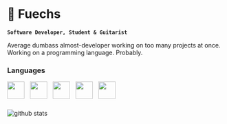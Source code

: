 # 🐾 Fuechs

**`Software Developer, Student & Guitarist`**

Average dumbass almost-developer working on too many projects at once.
Working on a programming language. Probably.

### Languages

<img align="left" width="40px" style="padding-right:10px;" src="https://cdn.jsdelivr.net/gh/devicons/devicon/icons/python/python-original.svg" />
<img align="left" width="40px" style="padding-right:10px;" src="https://cdn.jsdelivr.net/gh/devicons/devicon/icons/c/c-original.svg" />
<img align="left" width="40px" style="padding-right:10px;" src="https://cdn.jsdelivr.net/gh/devicons/devicon/icons/cplusplus/cplusplus-original.svg" />
<img align="left" width="40px" style="padding-right:10px;" src="https://cdn.jsdelivr.net/gh/devicons/devicon/icons/java/java-original.svg" />
<img align="left" width="40px" style="padding-right:10px;" src="https://cdn.jsdelivr.net/gh/devicons/devicon/icons/rust/rust-plain.svg" />
<br><br><br>

![github stats](
  https://github-readme-stats.vercel.app/api?username=Fuechs&show_icons=true&theme=aura_dark
)
